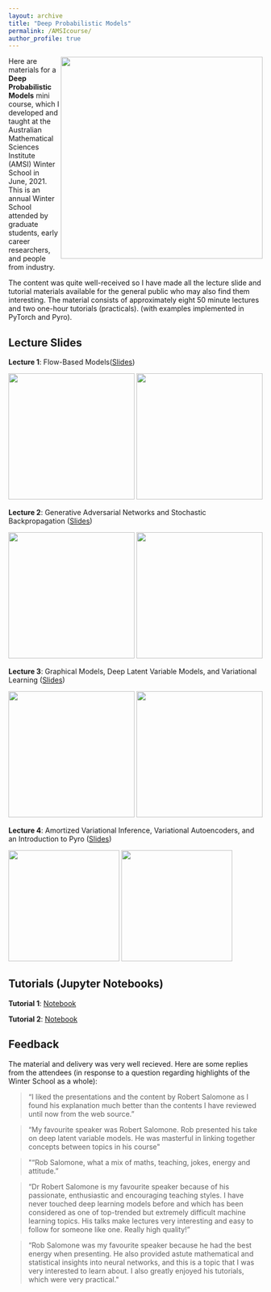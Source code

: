 ```yaml
---
layout: archive
title: "Deep Probabilistic Models"
permalink: /AMSIcourse/
author_profile: true
---
```

<img src="https://raw.githubusercontent.com/robsalomone/robsalomone.github.io/master/_pages/L4P2.png" width="400" align = "right"/>

Here are materials for a **Deep Probabilistic Models** mini course, which I developed and taught at the Australian Mathematical Sciences Institute (AMSI) Winter School in June, 2021. 
This is an annual Winter School attended by graduate students, early career researchers, and people from industry.

The content was quite well-received so I have made all the lecture slide and tutorial materials available for the general public who may also find them interesting. The material consists of approximately eight 50 minute lectures and two one-hour tutorials (practicals).  (with examples implemented in PyTorch and Pyro).

## Lecture Slides

**Lecture 1**: Flow-Based Models([Slides](/pdf/L1_Flows.pdf)) 

<img src="https://raw.githubusercontent.com/robsalomone/robsalomone.github.io/master/_pages/Flows1.png" width="250" />
<img src="https://raw.githubusercontent.com/robsalomone/robsalomone.github.io/master/_pages/Flows2.png" width="250"/>

**Lecture 2**: Generative Adversarial Networks and Stochastic Backpropagation ([Slides](/pdf/L2_GAN.pdf)) 

<img src="https://raw.githubusercontent.com/robsalomone/robsalomone.github.io/master/_pages/L2P1.png" width="250"/>
<img src="https://raw.githubusercontent.com/robsalomone/robsalomone.github.io/master/_pages/L2P2.png" width="250"/>


**Lecture 3**: Graphical Models,  Deep Latent Variable Models, and Variational Learning ([Slides](/pdf/L3_VL.pdf)) 

<img src="https://raw.githubusercontent.com/robsalomone/robsalomone.github.io/master/_pages/L3P2.png" width="250"/>
<img src="https://raw.githubusercontent.com/robsalomone/robsalomone.github.io/master/_pages/L3P1.png" width="250"/>

**Lecture 4**: Amortized Variational Inference, Variational Autoencoders, and an Introduction to Pyro ([Slides](/pdf/L4_VAE.pdf)) 

<img src="https://raw.githubusercontent.com/robsalomone/robsalomone.github.io/master/_pages/L4P1.png" width="220"/>
<img src="https://raw.githubusercontent.com/robsalomone/robsalomone.github.io/master/_pages/L4P2.png" width="220"/>

## Tutorials (Jupyter Notebooks)

**Tutorial 1**: [Notebook](https://github.com/robsalomone/AMSIWinterSchool2021/blob/main/Tutorial1.ipynb) 

**Tutorial 2**: [Notebook](https://github.com/robsalomone/AMSIWinterSchool2021/blob/main/Tutorial2.ipynb) 

## Feedback

The material and delivery was very well recieved. Here are some replies from the attendees (in response to a question regarding highlights of the Winter School as a whole): 

> “I liked the presentations and the content by Robert Salomone as I found his explanation much better than the contents I have reviewed until now from the web source.”

> “My favourite speaker was Robert Salomone. Rob presented his take on deep latent variable models. He was masterful in linking together concepts between topics in his course"

> "“Rob Salomone, what a mix of maths, teaching, jokes, energy and attitude.”

> “Dr Robert Salomone is my favourite speaker because of his passionate, enthusiastic and encouraging teaching styles. I have never touched deep learning models before and which has been considered as one of top-trended but extremely difficult machine learning topics. His talks make lectures very interesting and easy to follow for someone like one. Really high quality!”

> “Rob Salomone was my favourite speaker because he had the best energy when presenting. He also provided astute mathematical and statistical insights into neural networks, and this is a topic that I was very interested to learn about. I also greatly enjoyed his tutorials, which were very practical."